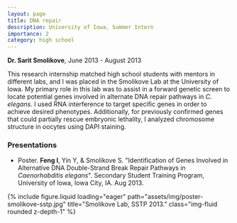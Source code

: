 ```yaml
---
layout: page
title: DNA repair
description: University of Iowa, Summer Intern
importance: 2
category: high school
---
```


**Dr. Sarit Smolikove**, June 2013 - August 2013

This research internship matched high school students with mentors in different labs, and I was placed in the Smolikove Lab at the University of Iowa. My primary role in this lab was to assist in a forward genetic screen to locate potential genes involved in alternate DNA repair pathways in *C. elegans*. I used RNA interference to target specific genes in order to achieve desired phenotypes. Additionally, for previously confirmed genes that could partially rescue embryonic lethality, I analyzed chromosome structure in oocytes using DAPI staining.


### Presentations

- Poster. **Feng I**, Yin Y, & Smolikove S. "Identification of Genes Involved in Alternative DNA Double-Strand Break Repair Pathways in *Caenorhabditis elegans*". Secondary Student Training Program, University of Iowa, Iowa City, IA. Aug 2013.

<div class="row">
    <div class="col-sm mt-3 mt-md-0">
        {% include figure.liquid loading="eager" path="assets/img/poster-smolikove-sstp.jpg" title="Smolikove Lab, SSTP 2013." class="img-fluid rounded z-depth-1" %}
    </div>
</div>